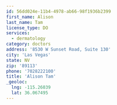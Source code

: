 ```yaml
---
id: 56dd024e-11b4-4978-ab66-98f1936b2399
first_name: Alison
last_name: Tam
license_type: DO
services:
  - dermatology
category: doctors
address: '8530 W Sunset Road, Suite 130'
city: 'Las Vegas'
state: NV
zip: '89113'
phone: '7028222100'
title: 'Alison Tam'
_geoloc:
  lng: -115.26039
  lat: 36.067495
---
```

